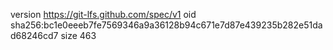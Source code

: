 version https://git-lfs.github.com/spec/v1
oid sha256:bc1e0eeeb7fe7569346a9a36128b94c671e7d87e439235b282e51dad68246cd7
size 463
